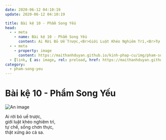 ```yaml
---
date: 2020-06-12 04:10:19
update: 2020-06-12 04:10:19

title: Bài kệ 10 - Phẩm Song Yếu
head:
  - - meta
    - name: Bài kệ 10 - Phẩm Song Yếu
      content: Ai Rời Bỏ Uế Trược,<Br>Giới Luật Khéo Nghiêm Trì,<Br>Tự Chế, Sống Chơn Thực,<Br>Thật Xứng Áo Cà Sa.<Br>
  - - meta
    - property: image
      content: https://maithanhduyan.github.io/kinh-phap-cu/img/pham-song-yeu/pham-song-yeu-010.jpg
  - [link, { as: image, rel: preload, href: https://maithanhduyan.github.io/kinh-phap-cu/img/pham-song-yeu/pham-song-yeu-010.jpg }]
category:
  - pham-song-yeu
---
```


# Bài kệ 10 - Phẩm Song Yếu

![An image](/img/pham-song-yeu/pham-song-yeu-010.jpg)

Ai rời bỏ uế trược,<br>giới luật khéo nghiêm trì,<br>tự chế, sống chơn thực,<br>thật xứng áo cà sa.<br>

